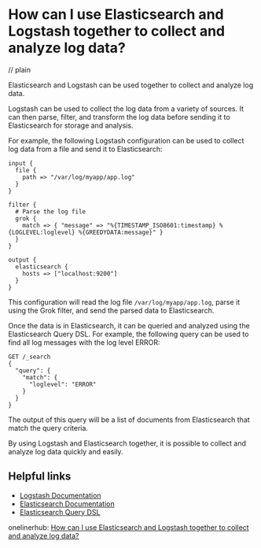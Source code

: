 # How can I use Elasticsearch and Logstash together to collect and analyze log data?
// plain

Elasticsearch and Logstash can be used together to collect and analyze log data.

Logstash can be used to collect the log data from a variety of sources. It can then parse, filter, and transform the log data before sending it to Elasticsearch for storage and analysis.

For example, the following Logstash configuration can be used to collect log data from a file and send it to Elasticsearch:
```
input {
  file {
    path => "/var/log/myapp/app.log"
  }
}

filter {
  # Parse the log file
  grok {
    match => { "message" => "%{TIMESTAMP_ISO8601:timestamp} %{LOGLEVEL:loglevel} %{GREEDYDATA:message}" }
  }
}

output {
  elasticsearch {
    hosts => ["localhost:9200"]
  }
}
```

This configuration will read the log file `/var/log/myapp/app.log`, parse it using the Grok filter, and send the parsed data to Elasticsearch.

Once the data is in Elasticsearch, it can be queried and analyzed using the Elasticsearch Query DSL. For example, the following query can be used to find all log messages with the log level ERROR:

```
GET /_search
{
  "query": {
    "match": {
      "loglevel": "ERROR"
    }
  }
}
```

The output of this query will be a list of documents from Elasticsearch that match the query criteria.

By using Logstash and Elasticsearch together, it is possible to collect and analyze log data quickly and easily.

## Helpful links
* [Logstash Documentation](https://www.elastic.co/guide/en/logstash/current/index.html)
* [Elasticsearch Documentation](https://www.elastic.co/guide/en/elasticsearch/reference/current/index.html)
* [Elasticsearch Query DSL](https://www.elastic.co/guide/en/elasticsearch/reference/current/query-dsl.html)

onelinerhub: [How can I use Elasticsearch and Logstash together to collect and analyze log data?](https://onelinerhub.com/elasticsearch/how-can-i-use-elasticsearch-and-logstash-together-to-collect-and-analyze-log-data)